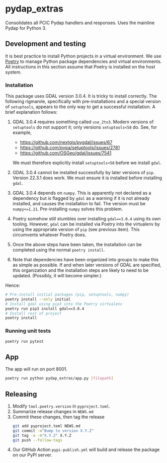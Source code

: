 # pydap_extras

Consolidates all PCIC Pydap handlers and responses. Uses the mainline Pydap for Python 3.

## Development and testing

It is best practice to install Python projects in a virtual environment. We use [Poetry](https://python-poetry.org/) to manage Python package dependencies and virtual environments. All instructions in this section assume that Poetry is installed on the host system. 

### Installation

This package uses GDAL version 3.0.4. It is tricky to install correctly. The following rigmarole, specifically with pre-installations and a special version of `setuptools`, appears to the only way to get a successful installation. A brief explanation follows:

1. GDAL 3.0.4 requires something called `use_2to3`. Modern versions of `setuptools` do not support it; only versions `setuptools<58` do. See, for example,

   -   https://github.com/nextgis/pygdal/issues/67
   -   https://github.com/pypa/setuptools/issues/2781
   -   https://github.com/OSGeo/gdal/issues/7541

   We must therefore explicitly install `setuptools<58` before we install `gdal`.

2. GDAL 3.0.4 cannot be installed successfully by later versions of `pip`. Version 22.3.1 does work. We must ensure it is installed before installing `gdal`.

3. GDAL 3.0.4 depends on `numpy`. This is apparently not declared as a dependency but _is_ flagged by `gdal` as a warning if it is not already installed, and causes the installation to fail. The version must be `numpy<=1.21`. Pre-installing `numpy` solves this problem.

4. Poetry somehow still stumbles over installing `gdal==3.0.4` using its own tooling. However, `gdal` can be installed via Poetry into the virtualenv by using the appropriate version of `pip` (see previous item). This circumvents whatever Poetry does. 

5. Once the above steps have been taken, the installation can be completed using the normal `poetry install`.

6. Note that dependencies have been organized into groups to make this as simple as possible. If and when later versions of GDAL are specified, this organization and the installation steps are likely to need to be updated. (Possibly, it will become simpler.) 

Hence:

```bash 
# Pre-install initial packages (pip, setuptools, numpy) 
poetry install --only initial
# Install gdal using pip3 into the Poetry virtualenv
poetry run pip3 install gdal==3.0.4
# Install rest of project
poetry install
```

### Running unit tests

```bash  
poetry run pytest
```

## App

The app will run on port 8001.

```bash  
poetry run python pydap_extras/app.py [filepath]
```

## Releasing

1. Modify `tool.poetry.version` in `pyproject.toml`.
1. Summarize release changes in `NEWS.md`
1. Commit these changes, then tag the release
   ```bash
   git add pyproject.toml NEWS.md
   git commit -m"Bump to version X.Y.Z"
   git tag -a -m"X.Y.Z" X.Y.Z
   git push --follow-tags
   ```
1. Our GitHub Action `pypi-publish.yml` will build and release the package
   on our PyPI server.
